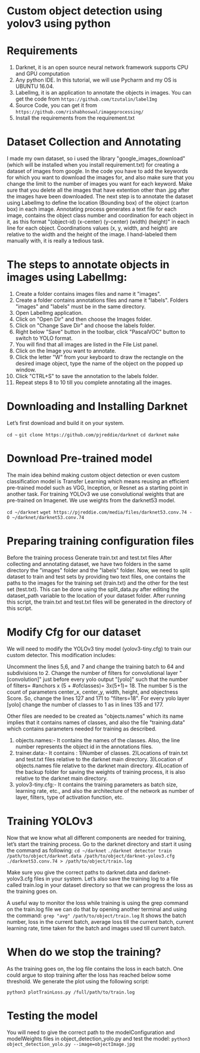 # Custom object detection using yolov3 using python

# Requirements

1) Darknet, it is an open source neural network framework supports CPU and GPU computation
2) Any python IDE. In this tutorial, we will use Pycharm and my OS is UBUNTU 16.04.
3) LabelImg, it is an application to annotate the objects in images. You can get the code from `https://github.com/tzutalin/labelImg`
4) Source Code, you can get it from `https://github.com/rishabhoswal/imageprocessing/`
5) Install the requirements from the requirement.txt

# Dataset Collection and Annotating

I made my own dataset, so i used the library "google_images_download"(which will be installed when you install requirement.txt) for creating a dataset of images from google.
In the code you have to add the keywords for which you want to download the images for, and also make sure that you change the limit to the number of images you want for each keyword.
Make sure that you delete all the images that have extention other than .jpg after the images have been downloaded.
The next step is to annotate the dataset using LabelImg to define the location (Bounding box) of the object (carton box) in each image. Annotating process generates a text file for each image, contains the object class number and coordination for each object in it, as this format "(object-id) (x-center) (y-center) (width) (height)" in each line for each object. Coordinations values (x, y, width, and height) are relative to the width and the height of the image. I hand-labeled them manually with, it is really a tedious task.


# The steps to annotate objects in images using LabelImg:

1) Create a folder contains images files and name it "images".
2) Create a folder contains annotations files and name it "labels". Folders "images" and "labels" must be in the same directory.
3) Open LabelImg application.
4) Click on "Open Dir" and then choose the Images folder.
5) Click on "Change Save Dir" and choose the labels folder.
6) Right below "Save" button in the toolbar, click "PascalVOC" button to switch to YOLO format.
7) You will find that all images are listed in the File List panel.
8) Click on the Image you want to annotate.
9) Click the letter "W" from your keyboard to draw the rectangle on the desired image object, type the name of the object on the popped up window.
10) Click "CTRL+S" to save the annotation to the labels folder.
11) Repeat steps 8 to 10 till you complete annotating all the images.
   
# Downloading and Installing Darknet

Let’s first download and build it on your system.

`cd ~`
`git clone https://github.com/pjreddie/darknet`
`cd darknet`
`make`


# Download Pre-trained model

The main idea behind making custom object detection or even custom classification model is Transfer Learning which means reusing an efficient pre-trained model such as VGG, Inception, or Resnet as a starting point in another task. For training YOLOv3 we use convolutional weights that are pre-trained on Imagenet. We use weights from the darknet53 model.

`cd ~/darknet`
`wget https://pjreddie.com/media/files/darknet53.conv.74 -O ~/darknet/darknet53.conv.74`


# Preparing training configuration files

Before the training process
Generate train.txt and test.txt files
After collecting and annotating dataset, we have two folders in the same directory the "images" folder and the "labels" folder. Now, we need to split dataset to train and test sets by providing two text files, one contains the paths to the images for the training set (train.txt) and the other for the test set (test.txt). This can be done using the split_data.py  after editing the dataset_path variable to the location of your dataset folder. After running this script, the train.txt and test.txt files will be generated in the directory of this script.

# Modify Cfg for our dataset
We will need to modify the YOLOv3 tiny model (yolov3-tiny.cfg) to train our custom detector. This modification includes:

Uncomment the lines 5,6, and 7 and change the training batch to 64 and subdivisions to 2.
Change the number of filters for convolutional layer "[convolution]" just before every yolo output "[yolo]" such that the number of filters= #anchors x (5 + #ofclasses)= 3x(5+1)= 18. The number 5 is the count of parameters center_x, center_y, width, height, and objectness Score. So, change the lines 127 and 171 to "filters=18".
For every yolo layer [yolo] change the number of classes to 1 as in lines 135 and 177.

Other files are needed to be created as "objects.names" which its name implies that it contains names of classes, and also the file "training.data" which contains parameters needed for training as described.

1. objects.names:- It contains the names of the classes. Also, the line number represents the object id in the annotations files.
2. trainer.data:- 
It contains :
  1)Number of classes.
  2)Locations of train.txt and test.txt files relative to the darknet main directory.
  3)Location of objects.names file relative to the darknet main directory.
  4)Location of the backup folder for saving the weights of training process, it is also relative to the darknet main directory.
3. yolov3-tiny.cfg:- It contains the training parameters as batch size, learning rate, etc., and also the architecture of the network as number of layer, filters, type of activation function, etc.

# Training YOLOv3

Now that we know what all different components are needed for training, let’s start the training process. Go to the darknet directory and start it using the command as following:
`cd ~/darknet`
`./darknet detector train /path/to/object/darknet.data /path/to/object/darknet-yolov3.cfg ./darknet53.conv.74 > /path/to/object/train.log`

Make sure you give the correct paths to darknet.data and darknet-yolov3.cfg files in your system. Let’s also save the training log to a file called train.log in your dataset directory so that we can progress the loss as the training goes on.

A useful way to monitor the loss while training is using the grep command on the train.log file we can do that by opening another terminal and using the command:
`grep "avg" /path/to/object/train.log`
It shows the batch number, loss in the current batch, average loss till the current batch, current learning rate, time taken for the batch and images used till current batch.

# When do we stop the training?

As the training goes on, the log file contains the loss in each batch. One could argue to stop training after the loss has reached below some threshold. We generate the plot using the following script:

`python3 plotTrainLoss.py /full/path/to/train.log`

# Testing the model
You will need to give the correct path to the modelConfiguration and modelWeights files in object_detection_yolo.py and test the model:
`python3 object_detection_yolo.py --image=objectImage.jpg`
